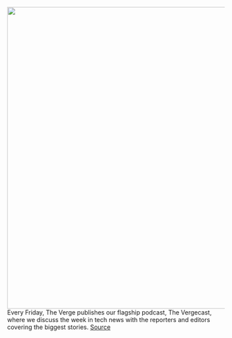 <img src='https://cdn.vox-cdn.com/thumbor/QCmfnSHwHLcTwaNyb2FdZbtv920=/0x0:1125x959/1200x800/filters:focal(473x390:653x570)/cdn.vox-cdn.com/uploads/chorus_image/image/70388488/IMG_3651.0.jpg' width='700px' /><br/>
Every Friday, The Verge publishes our flagship podcast, The Vergecast, where we discuss the week in tech news with the reporters and editors covering the biggest stories.
<a href='https://www.theverge.com/2022/1/14/22883590/vergecast-podcast-481-wordle-clones-ftc-antitrust-lawsuit-proceeds-pc-market-growth'> Source <a/>